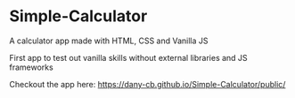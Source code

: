 # Simple-Calculator
A calculator app made with HTML, CSS and Vanilla JS

First app to test out vanilla skills without external libraries and JS frameworks

Checkout the app here:
https://dany-cb.github.io/Simple-Calculator/public/
